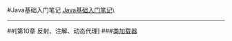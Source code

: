 #Java基础入门笔记 
[Java基础入门笔记](https://www.bookstack.cn/read/Java_Basic_Introduction/README.md)\

----

##[第10章 反射、注解、动态代理]
###[类加载器]()
